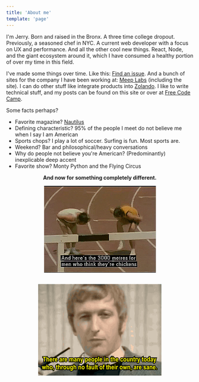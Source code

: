 ```yaml
---
title: 'About me'
template: 'page'
---
```


I'm Jerry. Born and raised in the Bronx. A three time college dropout. Previously, a seasoned chef in NYC. A current web developer with a focus on UX and performance. And all the other cool new things. React, Node, and the giant ecosystem around it, which I have consumed a healthy portion of over my time in this field.

I've made some things over time. Like this: [Find an issue](https://findanissue.com/). And a bunch of sites for the company I have been working at: [Meep Labs](https://meeplabs.com/) (including the site). I can do other stuff like integrate products into [Zolando](https://www.zalando.co.uk/women-home/). I like to write technical stuff, and my posts can be found on this site or over at [Free Code Camp](https://www.freecodecamp.org/news/author/jerry/).

Some facts perhaps?

- Favorite magazine? [Nautilus](http://nautil.us/)
- Defining characteristic? 95% of the people I meet do not believe me when I say I am American
- Sports chops? I play a lot of soccer. Surfing is fun. Most sports are.
- Weekend? Bar and philosophical/heavy conversations
- Why do people not believe you're American? (Predominantly) inexplicable deep accent
- Favorite show? Monty Python and the Flying Circus

<div style="text-align: center"><b>And now for something completely different.</b></div>

<div style="width: 100%; display: flex; justify-content: center;">

![men-who-think-they're-chickens men who think they are chickens? funny software developer](/media/men-who-think-they're-chickens.gif)

</div>

<div style="width: 100%; display: flex; justify-content: center;">

![monty python there are many people in the country today who are sane funny software developer](/media/monty-python.gif)

</div>
